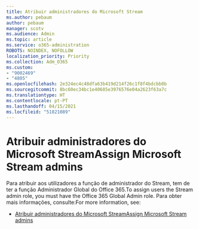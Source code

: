 ```yaml
---
title: Atribuir administradores do Microsoft Stream
ms.author: pebaum
author: pebaum
manager: scotv
ms.audience: Admin
ms.topic: article
ms.service: o365-administration
ROBOTS: NOINDEX, NOFOLLOW
localization_priority: Priority
ms.collection: Adm_O365
ms.custom:
- "9002469"
- "4805"
ms.openlocfilehash: 2e324ec4c48dfa63b419d214f26c1f8f4bdcbb0b
ms.sourcegitcommit: 8bc60ec34bc1e40685e3976576e04a2623f63a7c
ms.translationtype: HT
ms.contentlocale: pt-PT
ms.lasthandoff: 04/15/2021
ms.locfileid: "51821089"
---
```

# <a name="assign-microsoft-stream-admins"></a><span data-ttu-id="ad382-102">Atribuir administradores do Microsoft Stream</span><span class="sxs-lookup"><span data-stu-id="ad382-102">Assign Microsoft Stream admins</span></span>

<span data-ttu-id="ad382-103">Para atribuir aos utilizadores a função de administrador do Stream, tem de ter a função Administrador Global do Office 365.</span><span class="sxs-lookup"><span data-stu-id="ad382-103">To assign users the Stream admin role, you must have the Office 365 Global Admin role.</span></span> <span data-ttu-id="ad382-104">Para obter mais informações, consulte:</span><span class="sxs-lookup"><span data-stu-id="ad382-104">For more information, see:</span></span>

- [<span data-ttu-id="ad382-105">Atribuir administradores do Microsoft Stream</span><span class="sxs-lookup"><span data-stu-id="ad382-105">Assign Microsoft Stream admins</span></span>](https://docs.microsoft.com/stream/assign-administrator-user-role)
